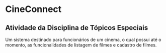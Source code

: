 # CineConnect

## Atividade da Disciplina de Tópicos Especiais

Um sistema destinado para funcionários de um cinema, o qual possui até o momento, as funcionalidades de listagem de filmes e cadastro de filmes.
